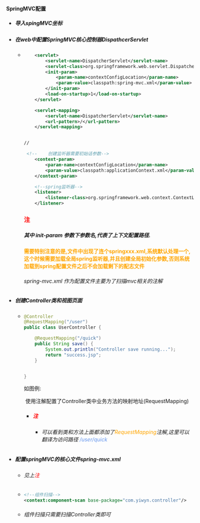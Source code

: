 #### SpringMVC配置

- ##### 导入spingMVC坐标

- ##### 在web中配置SpringMVC核心控制器DispathcerServlet

  - ```xml
    	<servlet>
            <servlet-name>DispatcherServlet</servlet-name>
            <servlet-class>org.springframework.web.servlet.DispatcherServlet</servlet-class>
            <init-param>
                <param-name>contextConfigLocation</param-name>
                <param-value>classpath:spring-mvc.xml</param-value>
            </init-param>
            <load-on-startup>1</load-on-startup>
        </servlet>
    
        <servlet-mapping>
            <servlet-name>DispatcherServlet</servlet-name>
            <url-pattern>/</url-pattern>
        </servlet-mapping>
    
    
    //
    
     <!--    创建监听器需要初始话参数-->
        <context-param>
            <param-name>contextConfigLocation</param-name>
            <param-value>classpath:applicationContext.xml</param-value>
        </context-param>
    
        <!--spring监听器-->
        <listener>
            <listener-class>org.springframework.web.context.ContextLoaderListener</listener-class>
        </listener>
    
    ```
    
    ### <font color='red'>注</font>
    
    #####  其中 init-param 参数下参数名,代表了上下文配置路径.
    
    #### <font color='orange'>需要特别注意的是,文件中出现了连个springxxx.xml,系统默认处理一个,这个时候需要加载全局spring监听器,并且创建全局初始化参数,否则系统加载到spring配置文件之后不会加载剩下的配志文件</font>
    
    ###### 		spring-mvc.xml 作为配置文件主要为了扫描mvc相关的注解

- ##### 创建Controller类和视图页面

  - ```java
    @Controller
    @RequestMapping("/user")
    public class UserController {
    
        @RequestMapping("/quick")
        public String save() {
            System.out.println("Controller save running...");
            return "success.jsp";
        }
    
    
    }
    ```
    
    如图例:
    
    ​	使用注解配置了Controller类中业务方法的映射地址(RequestMapping)
    
    - ##### <font color='red'>注</font>
    
      - ###### 可以看到类和方法上面都添加了<font color='orange'>RequestMapping</font>注解,这里可以翻译为访问路径 <font color='cornflowerblue'>/user/quick</font>

- ##### 配置springMVC的核心文件spring-mvc.xml

  - ###### 见上<font color='red'>注</font>

  - ```xml
    <!--组件扫描-->
    <context:component-scan base-package="com.yiwyn.controller"/>
    ```

  - ###### 组件扫描只需要扫描Controller类即可

    
